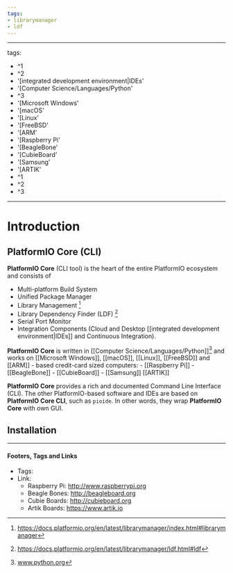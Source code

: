 ```yaml
---
tags:
- librarymanager
- ldf
---
```


---
tags:
- ^1
- ^2
- '[integrated development environment|IDEs'
- '[Computer Science/Languages/Python'
- ^3
- '[Microsoft Windows'
- '[macOS'
- '[Linux'
- '[FreeBSD'
- '[ARM'
- '[Raspberry Pi'
- '[BeagleBone'
- '[CubieBoard'
- '[Samsung'
- '[ARTIK'
- ^1
- ^2
- ^3
---

# Introduction

## PlatformIO Core (CLI)

**PlatformIO Core** (CLI tool) is the heart of the entire PlatformIO ecosystem and consists of

* Multi-platform Build System
* Unified Package Manager
* Library Management [^1]
* Library Dependency Finder (LDF) [^2]
* Serial Port Monitor
* Integration Components (Cloud and Desktop [[integrated development environment|IDEs]] and  Continuous Integration).

**PlatformIO Core** is written in [[Computer Science/Languages/Python]][^3] and works on [[Microsoft Windows]], [[macOS]], [[Linux]], [[FreeBSD]] and [[ARM]] - based credit-card sized
computers:
	- [[Raspberry Pi]]
	- [[BeagleBone]]
	- [[CubieBoard]]
	- [[Samsung]] [[ARTIK]]


**PlatformIO Core** provides a rich and documented Command Line Interface (CLI).
The other PlatformIO-based software and IDEs are based on **PlatformIO Core CLI**,
such as  `pioide`. In other words, they wrap **PlatformIO Core** with own GUI.


## Installation

---
#### Footers, Tags and Links
- Tags:
- Link: 
	- Raspberry Pi: http://www.raspberrypi.org
	- Beagle Bones: http://beagleboard.org
	- Cubie Boards: http://cubieboard.org
	- Artik Boards: https://www.artik.io

[^1]: https://docs.platformio.org/en/latest/librarymanager/index.html#librarymanager
[^2]: https://docs.platformio.org/en/latest/librarymanager/ldf.html#ldf
[^3]: www.python.org
